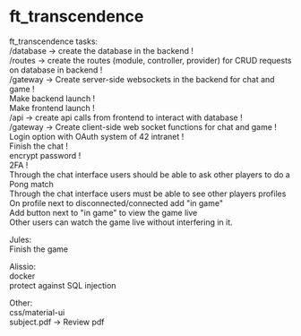 # ft_transcendence

ft_transcendence tasks:<br>
/database -> create the database in the backend !<br>
/routes -> create the routes (module, controller, provider) for CRUD requests on database in backend !<br>
/gateway -> Create server-side websockets in the backend for chat and game !<br>
Make backend launch !<br>
Make frontend launch !<br>
/api -> create api calls from frontend to interact with database !<br>
/gateway -> Create client-side web socket functions for chat and game !<br>
Login option with OAuth system of 42 intranet !<br>
Finish the chat !<br>
encrypt password !<br>
2FA !<br>
Through the chat interface users should be able to ask other players to do a Pong match <br>
Through the chat interface users must be able to see other players profiles <br>
On profile next to disconnected/connected add "in game" <br>
Add button next to "in game" to view the game live <br>
Other users can watch the game live without interfering in it.

Jules:<br>
Finish the game

Alissio:<br>
docker<br>
protect against SQL injection

Other:<br>
css/material-ui<br>
subject.pdf -> Review pdf<br>
